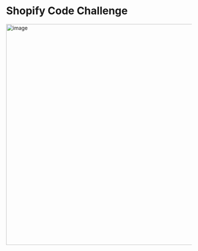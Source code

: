 # Shopify Code Challenge
<img width="600" alt="image" src="https://user-images.githubusercontent.com/24925361/172837464-474fc642-2b04-4d93-b007-9684fa797497.png">

